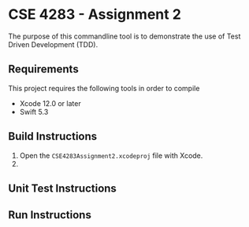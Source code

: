 # CSE 4283 - Assignment 2

The purpose of this commandline tool is to demonstrate the use of Test Driven Development (TDD).

## Requirements
This project requires the following tools in order to compile
- Xcode 12.0 or later
- Swift 5.3

## Build Instructions
1. Open the `CSE4283Assignment2.xcodeproj` file with Xcode.
2. 

## Unit Test Instructions


## Run Instructions
